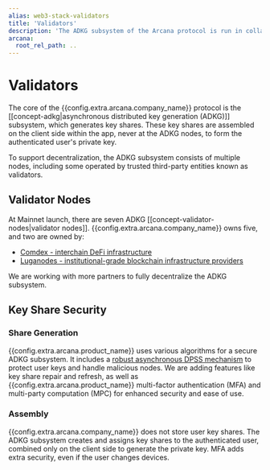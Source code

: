 ```yaml
---
alias: web3-stack-validators
title: 'Validators'
description: 'The ADKG subsystem of the Arcana protocol is run in collaboration with trusted third-party partners or collaborators for meeting our decentralization goals.'
arcana:
  root_rel_path: ..
---
```

  
# Validators

The core of the {{config.extra.arcana.company_name}} protocol is the [[concept-adkg|asynchronous distributed key generation (ADKG)]] subsystem, which generates key shares. These key shares are assembled on the client side within the app, never at the ADKG nodes, to form the authenticated user's private key.

To support decentralization, the ADKG subsystem consists of multiple nodes, including some operated by trusted third-party entities known as validators.

## Validator Nodes

At Mainnet launch, there are seven ADKG [[concept-validator-nodes|validator nodes]]. {{config.extra.arcana.company_name}} owns five, and two are owned by:

* [Comdex - interchain DeFi infrastructure](https://comdex.one/)
* [Luganodes - institutional-grade blockchain infrastructure providers](https://www.luganodes.com/)

We are working with more partners to fully decentralize the ADKG subsystem.

## Key Share Security

### Share Generation

{{config.extra.arcana.product_name}} uses various algorithms for a secure ADKG subsystem. It includes a  [robust asynchronous DPSS mechanism](https://eprint.iacr.org/2022/971) to protect user keys and handle malicious nodes. We are adding features like key share repair and refresh, as well as {{config.extra.arcana.product_name}} multi-factor authentication (MFA) and multi-party computation (MPC) for enhanced security and ease of use.

### Assembly

{{config.extra.arcana.company_name}} does not store user key shares. The ADKG subsystem creates and assigns key shares to the authenticated user, combined only on the client side to generate the private key. MFA adds extra security, even if the user changes devices.